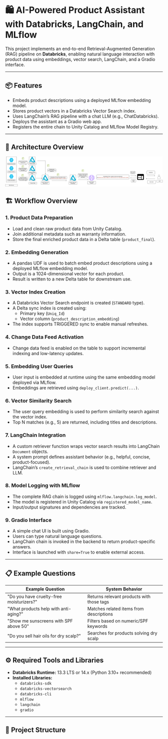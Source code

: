 # 🛍️ AI-Powered Product Assistant with Databricks, LangChain, and MLflow

This project implements an end-to-end Retrieval-Augmented Generation (RAG) pipeline on **Databricks**, enabling natural language interaction with product data using embeddings, vector search, LangChain, and a Gradio interface.

---

## 📦 Features

- Embeds product descriptions using a deployed MLflow embedding model.
- Stores product vectors in a Databricks Vector Search index.
- Uses LangChain’s RAG pipeline with a chat LLM (e.g., ChatDatabricks).
- Deploys the assistant as a Gradio web app.
- Registers the entire chain to Unity Catalog and MLflow Model Registry.

---

## 🧭 Architecture Overview

![ Smart_AI_Assistant_System Architecture](Smart_ai_assistant_system.drawio.png)

## 🏗️ Workflow Overview

### 1. Product Data Preparation

- Load and clean raw product data from Unity Catalog.
- Join additional metadata such as warranty information.
- Store the final enriched product data in a Delta table (`product_final`).

### 2. Embedding Generation

- A pandas UDF is used to batch embed product descriptions using a deployed MLflow embedding model.
- Output is a 1024-dimensional vector for each product.
- Result is written to a new Delta table for downstream use.

### 3. Vector Index Creation

- A Databricks Vector Search endpoint is created (`STANDARD` type).
- A Delta sync index is created using:
  - Primary key (`Uniq_Id`)
  - Vector column (`product_description_embedding`)
- The index supports TRIGGERED sync to enable manual refreshes.

### 4. Change Data Feed Activation

- Change data feed is enabled on the table to support incremental indexing and low-latency updates.

### 5. Embedding User Queries

- User input is embedded at runtime using the same embedding model deployed via MLflow.
- Embeddings are retrieved using `deploy_client.predict(...)`.

### 6. Vector Similarity Search

- The user query embedding is used to perform similarity search against the vector index.
- Top N matches (e.g., 5) are returned, including titles and descriptions.

### 7. LangChain Integration

- A custom retriever function wraps vector search results into LangChain `Document` objects.
- A system prompt defines assistant behavior (e.g., helpful, concise, product-focused).
- LangChain’s `create_retrieval_chain` is used to combine retriever and LLM.

### 8. Model Logging with MLflow

- The complete RAG chain is logged using `mlflow.langchain.log_model`.
- The model is registered in Unity Catalog via `registered_model_name`.
- Input/output signatures and dependencies are tracked.

### 9. Gradio Interface

- A simple chat UI is built using Gradio.
- Users can type natural language questions.
- LangChain chain is invoked in the backend to return product-specific answers.
- Interface is launched with `share=True` to enable external access.

---

## 📋 Example Questions

| Example Question                                             | System Behavior                              |
|-------------------------------------------------------------|-----------------------------------------------|
| "Do you have cruelty-free moisturizers?"                    | Returns relevant products with those tags     |
| "What products help with anti-aging?"                       | Matches related items from descriptions       |
| "Show me sunscreens with SPF above 50"                      | Filters based on numeric/SPF keywords         |
| "Do you sell hair oils for dry scalp?"                      | Searches for products solving dry scalp       |

---

## ⚙️ Required Tools and Libraries

- **Databricks Runtime:** 13.3 LTS or 14.x (Python 3.10+ recommended)
- **Installed Libraries:**
  - `databricks-sdk`
  - `databricks-vectorsearch`
  - `databricks-cli`
  - `mlflow`
  - `langchain`
  - `gradio`

---

## 🧰 Project Structure

